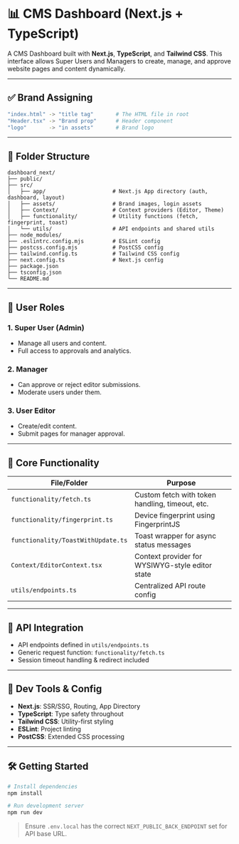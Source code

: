 # 📊 CMS Dashboard (Next.js + TypeScript)

A CMS Dashboard built with **Next.js**, **TypeScript**, and **Tailwind CSS**. This interface allows Super Users and Managers to create, manage, and approve website pages and content dynamically.

---

## ✅ Brand Assigning

```bash
"index.html" -> "title tag"       # The HTML file in root
"Header.tsx" -> "Brand prop"      # Header component
"logo"       -> "in assets"       # Brand logo
```

---

## 📁 Folder Structure

```
dashboard_next/
├── public/
├── src/
│   ├── app/                     # Next.js App directory (auth, dashboard, layout)
│   ├── assets/                  # Brand images, login assets
│   ├── Context/                 # Context providers (Editor, Theme)
│   ├── functionality/           # Utility functions (fetch, fingerprint, toast)
│   └── utils/                   # API endpoints and shared utils
├── node_modules/
├── .eslintrc.config.mjs         # ESLint config
├── postcss.config.mjs           # PostCSS config
├── tailwind.config.ts           # Tailwind CSS config
├── next.config.ts               # Next.js config
├── package.json
├── tsconfig.json
└── README.md
```

---

## 👥 User Roles

### 1. Super User (Admin)
- Manage all users and content.
- Full access to approvals and analytics.

### 2. Manager
- Can approve or reject editor submissions.
- Moderate users under them.

### 3. User Editor
- Create/edit content.
- Submit pages for manager approval.

---

## 🧠 Core Functionality

| File/Folder                      | Purpose                                          |
| ------------------------------- | ------------------------------------------------ |
| `functionality/fetch.ts`         | Custom fetch with token handling, timeout, etc. |
| `functionality/fingerprint.ts`   | Device fingerprint using FingerprintJS          |
| `functionality/ToastWithUpdate.ts` | Toast wrapper for async status messages       |
| `Context/EditorContext.tsx`      | Context provider for WYSIWYG-style editor state |
| `utils/endpoints.ts`             | Centralized API route config                    |

---

## 🔌 API Integration

- API endpoints defined in `utils/endpoints.ts`
- Generic request function: `functionality/fetch.ts`
- Session timeout handling & redirect included

---

## 🧪 Dev Tools & Config

- **Next.js**: SSR/SSG, Routing, App Directory
- **TypeScript**: Type safety throughout
- **Tailwind CSS**: Utility-first styling
- **ESLint**: Project linting
- **PostCSS**: Extended CSS processing

---

## 🛠️ Getting Started

```bash
# Install dependencies
npm install

# Run development server
npm run dev
```

> Ensure `.env.local` has the correct `NEXT_PUBLIC_BACK_ENDPOINT` set for API base URL.